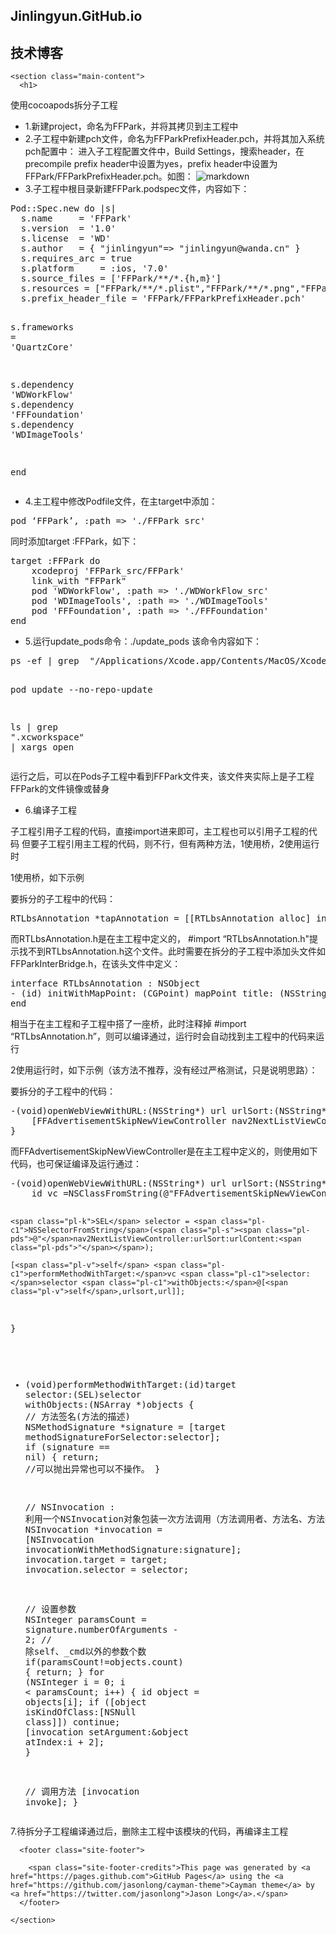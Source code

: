<!DOCTYPE html>
<html lang="en-us">
  <head>
    <meta charset="UTF-8">
    <title>Jinlingyun.GitHub.io by JinLingyun</title>
    <meta name="viewport" content="width=device-width, initial-scale=1">
    <link rel="stylesheet" type="text/css" href="stylesheets/normalize.css" media="screen">
    <link href='https://fonts.googleapis.com/css?family=Open+Sans:400,700' rel='stylesheet' type='text/css'>
    <link rel="stylesheet" type="text/css" href="stylesheets/stylesheet.css" media="screen">
    <link rel="stylesheet" type="text/css" href="stylesheets/github-light.css" media="screen">
  </head>
  <body>
    <section class="page-header">
      <h1 class="project-name">Jinlingyun.GitHub.io</h1>
      <h2 class="project-tagline">技术博客</h2>
    </section>

    <section class="main-content">
      <h1>
<a id="使用cocoapods拆分子工程" class="anchor" href="#%E4%BD%BF%E7%94%A8cocoapods%E6%8B%86%E5%88%86%E5%AD%90%E5%B7%A5%E7%A8%8B" aria-hidden="true"><span aria-hidden="true" class="octicon octicon-link"></span></a>使用cocoapods拆分子工程</h1>

<ul>
<li>1.新建project，命名为FFPark，并将其拷贝到主工程中</li>
<li>2.子工程中新建pch文件，命名为FFParkPrefixHeader.pch，并将其加入系统pch配置中：
进入子工程配置文件中，Build Settings，搜索header，在precompile prefix header中设置为yes，prefix header中设置为FFPark/FFParkPrefixHeader.pch。如图：
<img src="http://7xsxl2.com2.z0.glb.clouddn.com/prefixHeader.png" alt="markdown">
</li>
<li>3.子工程中根目录新建FFPark.podspec文件，内容如下：</li>
</ul>

<div class="highlight highlight-source-js"><pre>Pod<span class="pl-k">::</span><span class="pl-smi">Spec</span>.<span class="pl-smi">new</span> <span class="pl-k">do</span> <span class="pl-k">|</span>s<span class="pl-k">|</span>
  <span class="pl-smi">s</span>.<span class="pl-c1">name</span>     <span class="pl-k">=</span> <span class="pl-s"><span class="pl-pds">'</span>FFPark<span class="pl-pds">'</span></span>
  <span class="pl-smi">s</span>.<span class="pl-c1">version</span>  <span class="pl-k">=</span> <span class="pl-s"><span class="pl-pds">'</span>1.0<span class="pl-pds">'</span></span>
  <span class="pl-smi">s</span>.<span class="pl-smi">license</span>  <span class="pl-k">=</span> <span class="pl-s"><span class="pl-pds">'</span>WD<span class="pl-pds">'</span></span>
  <span class="pl-smi">s</span>.<span class="pl-smi">author</span>   <span class="pl-k">=</span> { <span class="pl-s"><span class="pl-pds">"</span>jinlingyun<span class="pl-pds">"</span></span><span class="pl-k">=&gt;</span> <span class="pl-s"><span class="pl-pds">"</span>jinlingyun@wanda.cn<span class="pl-pds">"</span></span> }
  <span class="pl-smi">s</span>.<span class="pl-smi">requires_arc</span> <span class="pl-k">=</span> <span class="pl-c1">true</span>
  <span class="pl-smi">s</span>.<span class="pl-c1">platform</span>     <span class="pl-k">=</span> <span class="pl-k">:</span>ios, <span class="pl-s"><span class="pl-pds">'</span>7.0<span class="pl-pds">'</span></span>
  <span class="pl-smi">s</span>.<span class="pl-smi">source_files</span> <span class="pl-k">=</span> [<span class="pl-s"><span class="pl-pds">'</span>FFPark/**/*.{h,m}<span class="pl-pds">'</span></span>]
  <span class="pl-smi">s</span>.<span class="pl-smi">resources</span> <span class="pl-k">=</span> [<span class="pl-s"><span class="pl-pds">"</span>FFPark/**/*.plist<span class="pl-pds">"</span></span>,<span class="pl-s"><span class="pl-pds">"</span>FFPark/**/*.png<span class="pl-pds">"</span></span>,<span class="pl-s"><span class="pl-pds">"</span>FFPark/**/*.json<span class="pl-pds">"</span></span>,<span class="pl-s"><span class="pl-pds">"</span>FFPark/**/*.xib<span class="pl-pds">"</span></span>,<span class="pl-s"><span class="pl-pds">"</span>FFPark/**/*.storyboard<span class="pl-pds">"</span></span>]
  <span class="pl-smi">s</span>.<span class="pl-smi">prefix_header_file</span> <span class="pl-k">=</span> <span class="pl-s"><span class="pl-pds">'</span>FFPark/FFParkPrefixHeader.pch<span class="pl-pds">'</span></span>

  <span class="pl-smi">s</span>.<span class="pl-smi">frameworks</span>  <span class="pl-k">=</span> <span class="pl-s"><span class="pl-pds">'</span>QuartzCore<span class="pl-pds">'</span></span>

  <span class="pl-smi">s</span>.<span class="pl-smi">dependency</span> <span class="pl-s"><span class="pl-pds">'</span>WDWorkFlow<span class="pl-pds">'</span></span>
  <span class="pl-smi">s</span>.<span class="pl-smi">dependency</span> <span class="pl-s"><span class="pl-pds">'</span>FFFoundation<span class="pl-pds">'</span></span>
  <span class="pl-smi">s</span>.<span class="pl-smi">dependency</span> <span class="pl-s"><span class="pl-pds">'</span>WDImageTools<span class="pl-pds">'</span></span>

end</pre></div>

<ul>
<li>4.主工程中修改Podfile文件，在主target中添加：</li>
</ul>

<div class="highlight highlight-source-js"><pre>pod ‘FFPark’, <span class="pl-k">:</span><span class="pl-smi">path</span> <span class="pl-k">=&gt;</span> <span class="pl-s"><span class="pl-pds">'</span>./FFPark_src<span class="pl-pds">'</span></span></pre></div>

<p>同时添加target :FFPark，如下：</p>

<div class="highlight highlight-source-js"><pre>target <span class="pl-k">:</span>FFPark <span class="pl-k">do</span>
    xcodeproj <span class="pl-s"><span class="pl-pds">'</span>FFPark_src/FFPark<span class="pl-pds">'</span></span>
    link_with <span class="pl-s"><span class="pl-pds">"</span>FFPark<span class="pl-pds">"</span></span>
    pod <span class="pl-s"><span class="pl-pds">'</span>WDWorkFlow<span class="pl-pds">'</span></span>, <span class="pl-k">:</span><span class="pl-smi">path</span> <span class="pl-k">=&gt;</span> <span class="pl-s"><span class="pl-pds">'</span>./WDWorkFlow_src<span class="pl-pds">'</span></span>
    pod <span class="pl-s"><span class="pl-pds">'</span>WDImageTools<span class="pl-pds">'</span></span>, <span class="pl-k">:</span><span class="pl-smi">path</span> <span class="pl-k">=&gt;</span> <span class="pl-s"><span class="pl-pds">'</span>./WDImageTools<span class="pl-pds">'</span></span>
    pod <span class="pl-s"><span class="pl-pds">'</span>FFFoundation<span class="pl-pds">'</span></span>, <span class="pl-k">:</span><span class="pl-smi">path</span> <span class="pl-k">=&gt;</span> <span class="pl-s"><span class="pl-pds">'</span>./FFFoundation<span class="pl-pds">'</span></span>
end</pre></div>

<ul>
<li>5.运行update_pods命令：./update_pods
该命令内容如下：</li>
</ul>

<div class="highlight highlight-source-shell"><pre>ps -ef <span class="pl-k">|</span> grep  <span class="pl-s"><span class="pl-pds">"</span>/Applications/Xcode.app/Contents/MacOS/Xcode<span class="pl-pds">"</span></span> <span class="pl-k">|</span> grep -v grep <span class="pl-k">|</span> awk <span class="pl-s"><span class="pl-pds">'</span>{print $2}<span class="pl-pds">'</span></span> <span class="pl-k">|</span> xargs <span class="pl-c1">kill</span> -9

pod update --no-repo-update

ls <span class="pl-k">|</span> grep <span class="pl-s"><span class="pl-pds">"</span>.xcworkspace<span class="pl-pds">"</span></span> <span class="pl-k">|</span> xargs open</pre></div>

<p>运行之后，可以在Pods子工程中看到FFPark文件夹，该文件夹实际上是子工程FFPark的文件镜像或替身</p>

<ul>
<li>6.编译子工程</li>
</ul>

<p>子工程引用子工程的代码，直接import进来即可，主工程也可以引用子工程的代码
但要子工程引用主工程的代码，则不行，但有两种方法，1使用桥，2使用运行时</p>

<p>1使用桥，如下示例</p>

<p>要拆分的子工程中的代码：</p>

<div class="highlight highlight-source-objc"><pre>RTLbsAnnotation *tapAnnotation = [[RTLbsAnnotation <span class="pl-c1">alloc</span>] <span class="pl-c1">initWithMapPoint:</span><span class="pl-c1">CGPointMake</span>([manager.fixMemberInfo.fixXCoordinate <span class="pl-c1">floatValue</span>], [manager.fixMemberInfo.fixYCoordinate <span class="pl-c1">floatValue</span>]) <span class="pl-c1">title:</span><span class="pl-s"><span class="pl-pds">@"</span><span class="pl-pds">"</span></span> <span class="pl-c1">iconImage:</span>[UIImage <span class="pl-c1">imageNamed:</span><span class="pl-s"><span class="pl-pds">@"</span>car_carposition_icon<span class="pl-pds">"</span></span>] <span class="pl-c1">floorID:</span>floorIndex];</pre></div>

<p>而RTLbsAnnotation.h是在主工程中定义的， #import “RTLbsAnnotation.h"提示找不到RTLbsAnnotation.h这个文件。此时需要在拆分的子工程中添加头文件如 FFParkInterBridge.h，在该头文件中定义：</p>

<div class="highlight highlight-source-objc"><pre>interface RTLbsAnnotation : NSObject
- (<span class="pl-k">id</span>) initWithMapPoint: (<span class="pl-c1">CGPoint</span>) mapPoint title: (<span class="pl-c1">NSString</span> *)title iconImage:(UIImage *) iconImage floorID:(<span class="pl-c1">NSString</span>*)floor;
end</pre></div>

<p>相当于在主工程和子工程中搭了一座桥，此时注释掉 #import “RTLbsAnnotation.h”，则可以编译通过，运行时会自动找到主工程中的代码来运行</p>

<p>2使用运行时，如下示例（该方法不推荐，没有经过严格测试，只是说明思路）：</p>

<p>要拆分的子工程中的代码：</p>

<div class="highlight highlight-source-objc"><pre>-(<span class="pl-k">void</span>)openWebViewWithURL:(<span class="pl-c1">NSString</span>*) url urlSort:(<span class="pl-c1">NSString</span>*)urlsort{
    [FFAdvertisementSkipNewViewController <span class="pl-c1">nav2NextListViewController:</span><span class="pl-v">self</span>.controller <span class="pl-c1">urlSort:</span>model.urlSort <span class="pl-c1">urlContent:</span>model.urlContent];
}</pre></div>

<p>而FFAdvertisementSkipNewViewController是在主工程中定义的，则使用如下代码，也可保证编译及运行通过：</p>

<div class="highlight highlight-source-objc"><pre>-(<span class="pl-k">void</span>)openWebViewWithURL:(<span class="pl-c1">NSString</span>*) url urlSort:(<span class="pl-c1">NSString</span>*)urlsort{
    <span class="pl-k">id</span> vc =<span class="pl-c1">NSClassFromString</span>(<span class="pl-s"><span class="pl-pds">@"</span>FFAdvertisementSkipNewViewController<span class="pl-pds">"</span></span>);

    <span class="pl-k">SEL</span> selector = <span class="pl-c1">NSSelectorFromString</span>(<span class="pl-s"><span class="pl-pds">@"</span>nav2NextListViewController:urlSort:urlContent:<span class="pl-pds">"</span></span>);

    [<span class="pl-v">self</span> <span class="pl-c1">performMethodWithTarget:</span>vc <span class="pl-c1">selector:</span>selector <span class="pl-c1">withObjects:</span>@[<span class="pl-v">self</span>,urlsort,url]];
}

- (<span class="pl-k">void</span>)performMethodWithTarget:(<span class="pl-k">id</span>)target selector:(<span class="pl-k">SEL</span>)selector withObjects:(<span class="pl-c1">NSArray</span> *)objects
{
    <span class="pl-c">// 方法签名(方法的描述)</span>
    <span class="pl-c1">NSMethodSignature</span> *signature = [target <span class="pl-c1">methodSignatureForSelector:</span>selector];
    <span class="pl-k">if</span> (signature == <span class="pl-c1">nil</span>) {
        <span class="pl-k">return</span>;
        <span class="pl-c">//可以抛出异常也可以不操作。</span>
    }

    <span class="pl-c">// NSInvocation : 利用一个NSInvocation对象包装一次方法调用（方法调用者、方法名、方法参数、方法返回值）</span>
    <span class="pl-c1">NSInvocation</span> *invocation = [<span class="pl-c1">NSInvocation</span> <span class="pl-c1">invocationWithMethodSignature:</span>signature];
    invocation.<span class="pl-smi">target</span> = target;
    invocation.<span class="pl-smi">selector</span> = selector;

    <span class="pl-c">// 设置参数</span>
    <span class="pl-k">NSInteger</span> paramsCount = signature.<span class="pl-smi">numberOfArguments</span> - <span class="pl-c1">2</span>; <span class="pl-c">// 除self、_cmd以外的参数个数</span>
    <span class="pl-k">if</span>(paramsCount!=objects.<span class="pl-smi">count</span>)
    {
        <span class="pl-k">return</span>;
    }
    <span class="pl-k">for</span> (<span class="pl-k">NSInteger</span> i = <span class="pl-c1">0</span>; i &lt; paramsCount; i++) {
        <span class="pl-k">id</span> object = objects[i];
        <span class="pl-k">if</span> ([object <span class="pl-c1">isKindOfClass:</span>[<span class="pl-c1">NSNull</span> <span class="pl-c1">class</span>]]) <span class="pl-k">continue</span>;
        [invocation <span class="pl-c1">setArgument:</span>&amp;object <span class="pl-c1">atIndex:</span>i + <span class="pl-c1">2</span>];
    }

    <span class="pl-c">// 调用方法</span>
    [invocation <span class="pl-c1">invoke</span>];
}</pre></div>

<p>7.待拆分子工程编译通过后，删除主工程中该模块的代码，再编译主工程</p>

      <footer class="site-footer">

        <span class="site-footer-credits">This page was generated by <a href="https://pages.github.com">GitHub Pages</a> using the <a href="https://github.com/jasonlong/cayman-theme">Cayman theme</a> by <a href="https://twitter.com/jasonlong">Jason Long</a>.</span>
      </footer>

    </section>

  
  </body>
</html>
